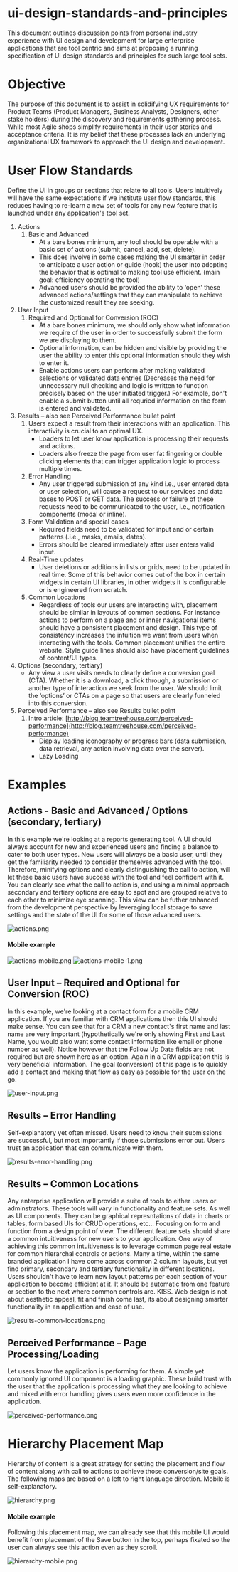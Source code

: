 # ui-design-standards-and-principles
This document outlines discussion points from personal industry experience with UI design and development for large enterprise applications that are tool centric and aims at proposing a running specification of UI design standards and principles for such large tool sets. 
# Objective
The purpose of this document is to assist in solidifying UX requirements for Product Teams (Product Managers, Business Analysts, Designers, other stake holders) during the discovery and requirements gathering process. While most Agile shops simplify requirements in their user stories and acceptance criteria. It is my belief that these processes lack an underlying organizational UX framework to approach the UI design and development. 
# User Flow Standards
Define the UI in groups or sections that relate to all tools. Users intuitively will have the same expectations if we institute user flow standards, this reduces having to re-learn a new set of tools for any new feature that is launched under any application's tool set. 

1. Actions
    1. Basic and Advanced
        - At a bare bones minimum, any tool should be operable with a basic set of actions (submit, cancel, add, set, delete). 
        - This does involve in some cases making the UI smarter in order to anticipate a user action or guide (hook) the user into adopting the behavior that is optimal to making tool use efficient. (main goal: efficiency operating the tool)
        - Advanced users should be provided the ability to ‘open’ these advanced actions/settings that they can manipulate to achieve the customized result they are seeking.
2. User Input
    1. Required and Optional for Conversion (ROC)
        - At a bare bones minimum, we should only show what information we require of the user in order to successfully submit the form we are displaying to them.
        - Optional information, can be hidden and visible by providing the user the ability to enter this optional information should they wish to enter it.
        - Enable actions users can perform after making validated selections or validated data entries (Decreases the need for unnecessary null checking and logic is written to function precisely based on the user initiated trigger.) For example, don't enable a submit button until all requried information on the form is entered and validated. 
3. Results – also see Perceived Performance bullet point
    1. Users expect a result from their interactions with an application. This interactivity is crucial to an optimal UX.
        - Loaders to let user know application is processing their requests and actions. 
        - Loaders also freeze the page from user fat fingering or double clicking elements that can trigger application logic to process multiple times. 
    2. Error Handling
        - Any user triggered submission of any kind i.e., user entered data or user selection, will cause a request to our services and data bases to POST or GET data. The success or failure of these requests need to be communicated to the user, i.e., notification components (modal or inline).
    3. Form Validation and special cases
        - Required fields need to be validated for input and or certain patterns (.i.e., masks, emails, dates).
        - Errors should be cleared immediately after user enters valid input.
    4. Real-Time updates
        - User deletions or additions in lists or grids, need to be updated in real time. Some of this behavior comes out of the box in certain widgets in certain UI libraries, in other widgets it is configurable or is engineered from scratch. 
    5. Common Locations
        - Regardless of tools our users are interacting with, placement should be similar in layouts of common sections. For instance actions to perform on a page and or inner navigational items should have a consistent placement and design. This type of consistency increases the intuition we want from users when interacting with the tools. Common placement unifies the entire website. Style guide lines should also have placement guidelines of content/UI types.
4. Options (secondary, tertiary)
    - Any view a user visits needs to clearly define a conversion goal (CTA). Whether it is a download, a click through, a submission or another type of interaction we seek from the user. We should limit the ‘options’ or CTAs on a page so that users are clearly funneled into this conversion.
5. Perceived Performance – also see Results bullet point
    1. Intro article: [http://blog.teamtreehouse.com/perceived-performance](http://blog.teamtreehouse.com/perceived-performance)
        - Display loading iconography or progress bars (data submission, data retrieval, any action involving data over the server).
        - Lazy Loading
# Examples
## Actions - Basic and Advanced / Options (secondary, tertiary)

In this example we're looking at a reports generating tool. A UI should always account for new and experienced users and finding a balance to cater to both user types. New users will always be a basic user, until they get the familiarity needed to consider themselves advanced with the tool. Therefore, minifying options and clearly distinguishing the call to action, will let these basic users have success with the tool and feel confident with it. You can clearly see what the call to action is, and using a minimal approach secondary and tertiary options are easy to spot and are grouped relative to each other to minimize eye scanning. This view can be futher enhanced from the development perspective by leveraging local storage to save settings and the state of the UI for some of those advanced users. 

![actions.png](actions.png)

#### Mobile example

![actions-mobile.png](actions-mobile.png)
![actions-mobile-1.png](actions-mobile-1.png)

## User Input – Required and Optional for Conversion (ROC) 

In this example, we're looking at a contact form for a mobile CRM application. If you are familiar with CRM applications then this UI  should make sense. You can see that for a CRM a new contact's first name and last name are very important (hypothetically we're only showing First and Last Name, you would also want some contact information like email or phone number as well). Notice however that the Follow Up Date fields are not required but are shown here as an option. Again in a CRM application this is very beneficial information. The goal (conversion) of this page is to quickly add a contact and making that flow as easy as possible for the user on the go. 

![user-input.png](user-input.png)

## Results – Error Handling

Self-explanatory yet often missed. Users need to know their submissions are successful, but most importantly if those submissions error out. Users trust an application that can communicate with them. 

![results-error-handling.png](results-error-handling.png)

## Results – Common Locations

Any enterprise application will provide a suite of tools to either users or adminstrators. These tools will vary in functionality and feature sets. As well as UI components. They can be graphical represntations of data in charts or tables, form based UIs for CRUD operations, etc... Focusing on form and function from a design point of view. The different feature sets should share a common intuitiveness for new users to your application. One way of achieving this common intuitiveness is to leverage common page real estate for common hierarchal controls or actions. Many a time, within the same branded application I have come across common 2 column layouts, but yet find primary, secondary and tertiary functionality in different locations. Users shouldn't have to learn new layout patterns per each section of your application to become efficient at it. It should be automatic from one feature or section to the next where common controls are. KISS. Web design is not about aesthetic appeal, fit and finish come last, its about designing smarter functionality in an application and ease of use. 

![results-common-locations.png](results-common-locations.png)

## Perceived Performance – Page Processing/Loading

Let users know the application is performing for them. A simple yet commonly ignored UI component is a loading graphic. These build trust with the user that the application is processing what they are looking to achieve and mixed with error handling gives users even more confidence in the application. 

![perceived-performance.png](perceived-performance.png)

# Hierarchy Placement Map 
Hierarchy of content is a great strategy for setting the placement and flow of content along with call to actions to achieve those conversion/site goals. The following maps are based on a left to right language direction. Mobile is self-explanatory. 

![hierarchy.png](hierarchy.png)

#### Mobile example

Following this placement map, we can already see that this mobile UI would benefit from placement of the Save button in the top, perhaps fixated so the user can always see this action even as they scroll. 

![hierarchy-mobile.png](hierarchy-mobile.png)


